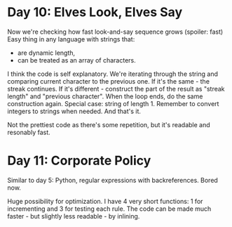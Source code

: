 # Day 10: Elves Look, Elves Say

Now we're checking how fast look-and-say sequence grows (spoiler: fast)
Easy thing in any language with strings that:
* are dynamic length,
* can be treated as an array of characters.

I think the code is self explanatory. We're iterating through the string and
comparing current character to the previous one. If it's the same - the streak continues.
If it's different - construct the part of the result as "streak length" and "previous character".
When the loop ends, do the same construction again. Special case: string of length 1.
Remember to convert integers to strings when needed. And that's it.

Not the prettiest code as there's some repetition, but it's readable and resonably fast.

# Day 11: Corporate Policy

Similar to day 5: Python, regular expressions with backreferences. Bored now.

Huge possibility for optimization. I have 4 very short functions: 1 for incrementing
and 3 for testing each rule. The code can be made much faster - but slightly less readable -
by inlining.